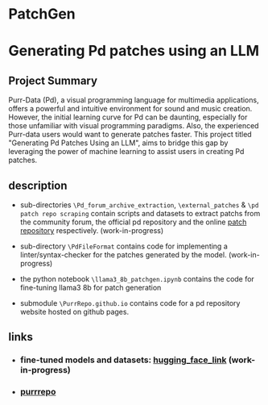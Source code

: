 # PatchGen

# Generating Pd patches using an LLM
## Project Summary
Purr-Data (Pd), a visual programming language for multimedia applications, offers a powerful and intuitive environment for sound and music creation. However, the initial learning curve for Pd can be daunting, especially for those unfamiliar with visual programming paradigms. Also, the experienced Purr-data users would want to generate patches faster. This project titled "Generating Pd Patches Using an LLM", aims to bridge this gap by leveraging the power of machine learning to assist users in creating Pd patches.

## description 
- sub-directories `\Pd_forum_archive_extraction`, `\external_patches` & `\pd patch repo scraping` contain scripts and datasets to extract patchs from the community forum, the official pd repository and the online [patch repository](https://pdpatchrepo.info/) respectively. (work-in-progress)

- sub-directory `\PdFileFormat` contains code for implementing a linter/syntax-checker for the patches generated by the model. (work-in-progress)

- the python notebook `\llama3_8b_patchgen.ipynb` contains the code for fine-tuning llama3 8b for patch generation

- submodule `\PurrRepo.github.io` contains code for a pd repository website hosted on github pages. 


## links
- ### fine-tuned models and datasets: [hugging_face_link](https://huggingface.co/ParZiVal04) (work-in-progress)

- ### [purrrepo](https://purrrepo.github.io/)